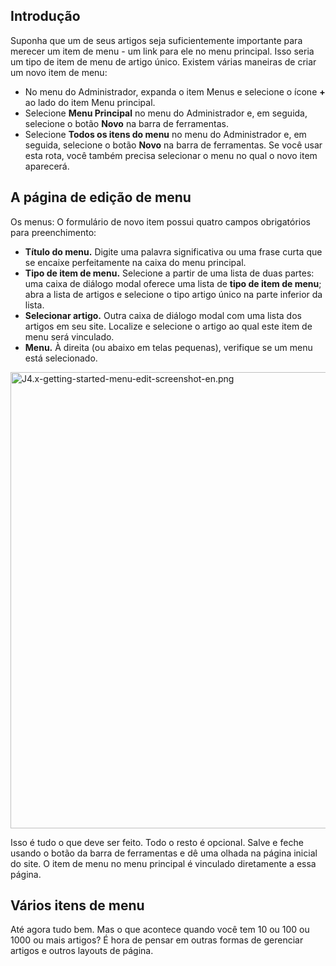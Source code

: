 <!-- Filename: J4.x:Getting_Started:_Adding_a_Menu_Item / Display title: Introdução: Adicionando um item de menu -->

## Introdução

Suponha que um de seus artigos seja suficientemente importante para
merecer um item de menu - um link para ele no menu principal. Isso seria
um tipo de item de menu de artigo único. Existem várias maneiras de
criar um novo item de menu:

- No menu do Administrador, expanda o item Menus e selecione o ícone
  **+** ao lado do item Menu principal.
- Selecione **Menu Principal** no menu do Administrador e, em seguida,
  selecione o botão **Novo** na barra de ferramentas.
- Selecione **Todos os itens do menu** no menu do Administrador e, em
  seguida, selecione o botão **Novo** na barra de ferramentas. Se você
  usar esta rota, você também precisa selecionar o menu no qual o novo
  item aparecerá.

## A página de edição de menu

Os menus: O formulário de novo item possui quatro campos obrigatórios
para preenchimento:

- **Título do menu.** Digite uma palavra significativa ou uma frase
  curta que se encaixe perfeitamente na caixa do menu principal.
- **Tipo de item de menu.** Selecione a partir de uma lista de duas
  partes: uma caixa de diálogo modal oferece uma lista de **tipo de item
  de menu**; abra a lista de artigos e selecione o tipo artigo único na
  parte inferior da lista.
- **Selecionar artigo.** Outra caixa de diálogo modal com uma lista dos
  artigos em seu site. Localize e selecione o artigo ao qual este item
  de menu será vinculado.
- **Menu.** À direita (ou abaixo em telas pequenas), verifique se um
  menu está selecionado.

<img
src="https://docs.joomla.org/images/thumb/a/ac/J4.x-getting-started-menu-edit-screenshot-en.png/800px-J4.x-getting-started-menu-edit-screenshot-en.png"
class="thumbborder" decoding="async"
srcset="https://docs.joomla.org/images/thumb/a/ac/J4.x-getting-started-menu-edit-screenshot-en.png/1200px-J4.x-getting-started-menu-edit-screenshot-en.png 1.5x, https://docs.joomla.org/images/a/ac/J4.x-getting-started-menu-edit-screenshot-en.png 2x"
data-file-width="1440" data-file-height="1314" width="800" height="730"
alt="J4.x-getting-started-menu-edit-screenshot-en.png" />

Isso é tudo o que deve ser feito. Todo o resto é opcional. Salve e feche
usando o botão da barra de ferramentas e dê uma olhada na página inicial
do site. O item de menu no menu principal é vinculado diretamente a essa
página.

## Vários itens de menu

Até agora tudo bem. Mas o que acontece quando você tem 10 ou 100 ou 1000
ou mais artigos? É hora de pensar em outras formas de gerenciar artigos
e outros layouts de página.
